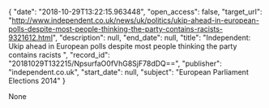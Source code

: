 {
  "date": "2018-10-29T13:22:15.963448", 
  "open_access": false, 
  "target_url": "http://www.independent.co.uk/news/uk/politics/ukip-ahead-in-european-polls-despite-most-people-thinking-the-party-contains-racists-9321612.html", 
  "description": null, 
  "end_date": null, 
  "title": "Independent:  Ukip ahead in European polls despite most people thinking the party contains racists ", 
  "record_id": "20181029T132215/NpsurfaO0fVhG8SjF78dDQ==", 
  "publisher": "independent.co.uk", 
  "start_date": null, 
  "subject": "European Parliament Elections 2014"
}

None